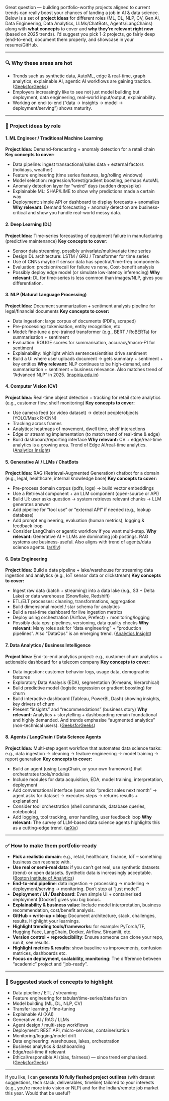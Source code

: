 Great question — building portfolio-worthy projects aligned to current trends can really boost your chances of landing a job in AI & data science. Below is a set of **project ideas** for different roles (ML, DL, NLP, CV, Gen AI, Data Engineering, Data Analytics, LLMs/ChatBots, Agents/LangChains) along with **what concepts** to cover and **why they’re relevant right now** (based on 2025 trends). I’d suggest you pick 1-2 projects, go fairly deep (end-to-end), document them properly, and showcase in your resume/GitHub.

---

### 🔍 Why these areas are hot

* Trends such as synthetic data, AutoML, edge & real-time, graph analytics, explainable AI, agentic AI workflows are gaining traction. ([GeeksforGeeks][1])
* Employers increasingly like to see not just model building but deployment, data engineering, real-world input/output, explainability.
* Working on end-to-end (“data → insights → model → deployment/serving”) shows maturity.

---

### 🧩 Project ideas by role

#### 1. ML Engineer / Traditional Machine Learning

**Project Idea:** Demand-forecasting + anomaly detection for a retail chain
**Key concepts to cover:**

* Data pipeline: ingest transactional/sales data + external factors (holidays, weather)
* Feature engineering (time series features, lag/rolling windows)
* Model selection: regression/forest/gradient boosting, perhaps AutoML
* Anomaly detection layer for “weird” days (sudden drop/spike)
* Explainable ML: SHAP/LIME to show why predictions made a certain way
* Deployment: simple API or dashboard to display forecasts + anomalies
  **Why relevant:** Demand forecasting + anomaly detection are business-critical and show you handle real-world messy data.

#### 2. Deep Learning (DL)

**Project Idea:** Time-series forecasting of equipment failure in manufacturing (predictive maintenance)
**Key concepts to cover:**

* Sensor data streaming, possibly univariate/multivariate time series
* Design DL architecture: LSTM / GRU / Transformer for time series
* Use of CNNs maybe if sensor data has spectral/time-freq components
* Evaluation: precision/recall for failure vs none, Cost-benefit analysis
* Possibly deploy edge model (or simulate low-latency inferencing)
  **Why relevant:** DL for time‐series is less common than images/NLP, gives you differentiation.

#### 3. NLP (Natural Language Processing)

**Project Idea:** Document summarization + sentiment analysis pipeline for legal/financial documents
**Key concepts to cover:**

* Data ingestion: large corpus of documents (PDFs, scraped)
* Pre-processing: tokenisation, entity recognition, etc
* Model: fine‐tune a pre-trained transformer (e.g., BERT / RoBERTa) for summarisation + sentiment
* Evaluation: ROUGE scores for summarisation, accuracy/macro‐F1 for sentiment
* Explainability: highlight which sentences/entities drive sentiment
* Build a UI where user uploads document → gets summary + sentiment + key entities
  **Why relevant:** NLP continues to be high-demand, and summarisation + sentiment = business relevance. Also matches trend of “Advanced NLP” in 2025. ([inspiria.edu.in][2])

#### 4. Computer Vision (CV)

**Project Idea:** Real-time object detection + tracking for retail store analytics (e.g., customer flow, shelf monitoring)
**Key concepts to cover:**

* Use camera feed (or video dataset) → detect people/objects (YOLO/Mask R-CNN)
* Tracking across frames
* Analytics: heatmaps of movement, dwell time, shelf interactions
* Edge or streaming implementation (to match trend of real-time & edge)
* Build dashboard/reporting interface
  **Why relevant:** CV + edge/real-time analytics is a growing area. Trend of Edge AI/real-time analytics. ([Analytics Insight][3])

#### 5. Generative AI / LLMs / ChatBots

**Project Idea:** RAG (Retrieval-Augmented Generation) chatbot for a domain (e.g., legal, healthcare, internal knowledge base)
**Key concepts to cover:**

* Pre-process domain corpus (pdfs, logs) → build vector embeddings
* Use a Retrieval component + an LLM component (open-source or API)
* Build UI: user asks question → system retrieves relevant chunks → LLM generates answer
* Add pipeline for “tool use” or “external API” if needed (e.g., lookup database)
* Add prompt engineering, evaluation (human metrics), logging & feedback loop
* Consider LangChain or agentic workflow if you want multi-step.
  **Why relevant:** Generative AI + LLMs are dominating job postings. RAG systems are business-useful. Also aligns with trend of agents/data science agents. ([arXiv][4])

#### 6. Data Engineering

**Project Idea:** Build a data pipeline + lake/warehouse for streaming data ingestion and analytics (e.g., IoT sensor data or clickstream)
**Key concepts to cover:**

* Ingest raw data (batch + streaming) into a data lake (e.g., S3 + Delta Lake) or data warehouse (Snowflake, Redshift)
* ETL/ELT processes: cleaning, transformations, aggregation
* Build dimensional model / star schema for analytics
* Build a real-time dashboard for live ingestion metrics
* Deploy using orchestration (Airflow, Prefect) + monitoring/logging
* Possibly data ops: pipelines, versioning, data quality checks
  **Why relevant:** Many roles ask for “data engineering” + “production pipelines”. Also “DataOps” is an emerging trend. ([Analytics Insight][3])

#### 7. Data Analytics / Business Intelligence

**Project Idea:** End-to-end analytics project: e.g., customer churn analytics + actionable dashboard for a telecom company
**Key concepts to cover:**

* Data ingestion: customer behavior logs, usage data, demographic features
* Exploratory Data Analysis (EDA), segmentation (K-means, hierarchical)
* Build predictive model (logistic regression or gradient boosting) for churn
* Build interactive dashboard (Tableau, PowerBI, Dash) showing insights, key drivers of churn
* Present “insights” and “recommendations” (business story)
  **Why relevant:** Analytics + storytelling + dashboarding remain foundational and highly demanded. And trends emphasise “augmented analytics” (non-technical users). ([GeeksforGeeks][5])

#### 8. Agents / LangChain / Data Science Agents

**Project Idea:** Multi-step agent workflow that automates data science tasks: e.g., data ingestion → cleaning → feature engineering → model training → report generation
**Key concepts to cover:**

* Build an agent (using LangChain, or your own framework) that orchestrates tools/modules
* Include modules for data acquisition, EDA, model training, interpretation, deployment
* Add conversational interface (user asks “predict sales next month” → agent asks for dataset → executes steps → returns results + explanation)
* Consider tool orchestration (shell commands, database queries, notebooks)
* Add logging, tool tracking, error handling, user feedback loop
  **Why relevant:** The survey of LLM-based data science agents highlights this as a cutting-edge trend. ([arXiv][4])

---

### ✅ How to make them portfolio-ready

* **Pick a realistic domain**: e.g., retail, healthcare, finance, IoT – something business can resonate with.
* **Use real or semi-real data**: if you can’t get real, use synthetic datasets (trend) or open datasets. Synthetic data is increasingly acceptable. ([Boston Institute of Analytics][6])
* **End-to-end pipeline**: data ingestion → processing → modelling → deployment/serving → monitoring. Don’t stop at “just model”.
* **Deployment / UI / Dashboard**: Even simple UI + containerised deployment (Docker) gives you big bonus.
* **Explainability & business value**: Include model interpretation, business recommendation, cost/benefit analysis.
* **GitHub + write-up + blog**: Document architecture, stack, challenges, results. Highlight your learnings.
* **Highlight trending tools/frameworks**: for example: PyTorch/TF, Hugging Face, LangChain, Docker, Airflow, Streamlit, etc.
* **Version control + reproducibility**: Ensure someone can clone your repo, run it, see results.
* **Highlight metrics & results**: show baseline vs improvements, confusion matrices, dashboards etc.
* **Focus on deployment, scalability, monitoring**: The difference between “academic” project and “job-ready”.

---

### 🧠 Suggested stack of concepts to highlight

* Data pipeline / ETL / streaming
* Feature engineering for tabular/time-series/data fusion
* Model building (ML, DL, NLP, CV)
* Transfer learning / fine-tuning
* Explainable AI (XAI)
* Generative AI / RAG / LLMs
* Agent design / multi-step workflows
* Deployment: REST API, micro-services, containerisation
* Monitoring/logging/model drift
* Data engineering: warehouses, lakes, orchestration
* Business analytics & dashboarding
* Edge/real-time if relevant
* Ethical/responsible AI (bias, fairness) — since trend emphasised. ([GeeksforGeeks][7])

---

If you like, I can **generate 10 fully fleshed project outlines** (with dataset suggestions, tech stack, deliverables, timeline) tailored to your interests (e.g., you’re more into vision or NLP) and for the Indian/remote job market this year. Would that be useful?

[1]: https://www.geeksforgeeks.org/blogs/future-of-data-science/?utm_source=chatgpt.com "The Future of Data Science in 2025 [Top Trends and Predictions] - GeeksforGeeks"
[2]: https://inspiria.edu.in/data-science-trends-in-2025/?utm_source=chatgpt.com "Top 10 Data Science Trends in 2025 You Need to Know"
[3]: https://www.analyticsinsight.net/data-science/emerging-trends-in-data-science-to-watch-in-2025?utm_source=chatgpt.com "Emerging Trends in Data Science to Watch in 2025"
[4]: https://arxiv.org/abs/2510.04023?utm_source=chatgpt.com "LLM-Based Data Science Agents: A Survey of Capabilities, Challenges, and Future Directions"
[5]: https://www.geeksforgeeks.org/top-9-data-science-trends-in-2024-2025/?utm_source=chatgpt.com "Top 9 Data Science Trends in 2025-2026 - GeeksforGeeks"
[6]: https://bostoninstituteofanalytics.org/blog/top-10-data-science-trends-for-2025/?utm_source=chatgpt.com "Top 10 Data Science Trends For 2025 - Boston Institute Of Analytics"
[7]: https://www.geeksforgeeks.org/future-of-ai/?utm_source=chatgpt.com "Future of AI in 2025 [Top Trends and Predictions] - GeeksforGeeks"
